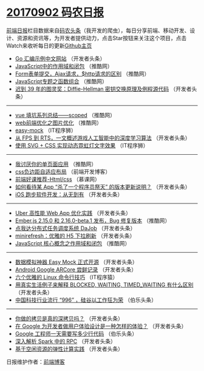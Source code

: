 # [20170902 码农日报](http://hao.caibaojian.com/date/2017/09/02)

[前端日报](http://caibaojian.com/c/news)栏目数据来自[码农头条](http://hao.caibaojian.com/)（我开发的爬虫），每日分享前端、移动开发、设计、资源和资讯等，为开发者提供动力，点击Star按钮来关注这个项目，点击Watch来收听每日的更新[Github主页](https://github.com/kujian/frontendDaily)
* [Go 汇编示例中文网站](http://hao.caibaojian.com/49874.html) （开发者头条）
* [JavaScript中的作用域和闭包](http://hao.caibaojian.com/49847.html) （推酷网）
* [Form表单提交，Ajax请求，$http请求的区别](http://hao.caibaojian.com/49849.html) （推酷网）
* [JavaScript专题之函数组合](http://hao.caibaojian.com/49853.html) （推酷网）
* [迟到 39 年的图灵奖：Diffie-Hellman 密钥交换原理及例程源代码](http://hao.caibaojian.com/49871.html) （开发者头条）

***
* [vue 填坑系列总结——scoped](http://hao.caibaojian.com/49848.html) （推酷网）
* [web前端优化之图片优化](http://hao.caibaojian.com/49850.html) （推酷网）
* [easy-mock](http://hao.caibaojian.com/49921.html) （IT程序狮）
* [从 FPS 到 RTS，一文概述游戏人工智能中的深度学习算法](http://hao.caibaojian.com/49889.html) （开发者头条）
* [使用 SVG + CSS 实现动态霓虹灯文字效果](http://hao.caibaojian.com/49922.html) （IT程序狮）

***
* [我讨厌你的单页面应用](http://hao.caibaojian.com/49852.html) （推酷网）
* [css负边距自适应布局](http://hao.caibaojian.com/49923.html) （前端开发博客）
* [前端好课推荐-Html/css](http://hao.caibaojian.com/49911.html) （慕课网）
* [如何看待某 App “杀了一个程序员祭天” 的版本更新说明？](http://hao.caibaojian.com/49870.html) （开发者头条）
* [iOS 跑步软件开发：从无到有](http://hao.caibaojian.com/49881.html) （开发者头条）

***
* [Uber 高性能 Web App 优化实践](http://hao.caibaojian.com/49882.html) （开发者头条）
* [Ember.js 2.15.0 和 2.16.0-beta.1 发布，Bug 修复版本](http://hao.caibaojian.com/49845.html) （推酷网）
* [点我达分布式任务调度系统 DaJob](http://hao.caibaojian.com/49872.html) （开发者头条）
* [minirefresh：优雅的 H5 下拉刷新](http://hao.caibaojian.com/49883.html) （开发者头条）
* [JavaScript 核心概念之作用域和闭包](http://hao.caibaojian.com/49846.html) （推酷网）

***
* [数据模拟神器 Easy Mock 正式开源](http://hao.caibaojian.com/49873.html) （开发者头条）
* [Android Google ARCore 尝鲜记录](http://hao.caibaojian.com/49884.html) （开发者头条）
* [六个优雅的 Linux 命令行技巧](http://hao.caibaojian.com/49918.html) （IT程序猿）
* [用真实生活例子来解释 BLOCKED, WAITING, TIMED_WAITING 有什么区别](http://hao.caibaojian.com/49886.html) （开发者头条）
* [中国科技行业流行 “996” ，硅谷以工作狂为荣](http://hao.caibaojian.com/49919.html) （伯乐头条）

***
* [你做的拷贝是真的深拷贝吗？](http://hao.caibaojian.com/49875.html) （开发者头条）
* [在 Google 为开发者做用户体验设计是一种怎样的体验？](http://hao.caibaojian.com/49887.html) （开发者头条）
* [Google 工程师一天需要写多少行代码](http://hao.caibaojian.com/49920.html) （伯乐头条）
* [深入解析 Spark 中的 RPC](http://hao.caibaojian.com/49876.html) （开发者头条）
* [基于空闲资源的弹性计算实践](http://hao.caibaojian.com/49888.html) （开发者头条）

日报维护作者：[前端博客](http://caibaojian.com/) 